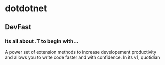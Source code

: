 # dotdotnet
## DevFast
### Its all about .T to begin with...
A power set of extension methods to increase developement productivity and allows you to write code faster and with confidence. In its v1, quotidian 
